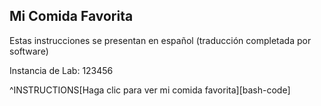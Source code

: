 ## Mi Comida Favorita

Estas instrucciones se presentan en español (traducción completada por software)

Instancia de Lab: 123456

^INSTRUCTIONS[Haga clic para ver mi comida favorita][bash-code]
